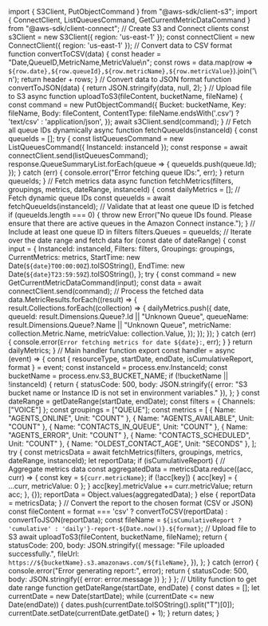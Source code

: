 import { S3Client, PutObjectCommand } from "@aws-sdk/client-s3";
import { ConnectClient, ListQueuesCommand, GetCurrentMetricDataCommand } from "@aws-sdk/client-connect";
// Create S3 and Connect clients
const s3Client = new S3Client({ region: 'us-east-1' });
const connectClient = new ConnectClient({ region: 'us-east-1' });
// Convert data to CSV format
function convertToCSV(data) {
 const header = "Date,QueueID,MetricName,MetricValue\n";
 const rows = data.map(row =>
   `${row.date},${row.queueId},${row.metricName},${row.metricValue}`).join('\n');
 return header + rows;
}
// Convert data to JSON format
function convertToJSON(data) {
 return JSON.stringify(data, null, 2);
}
// Upload file to S3
async function uploadToS3(fileContent, bucketName, fileName) {
 const command = new PutObjectCommand({
   Bucket: bucketName,
   Key: fileName,
   Body: fileContent,
   ContentType: fileName.endsWith('.csv') ? 'text/csv' : 'application/json',
 });
 await s3Client.send(command);
}
// Fetch all queue IDs dynamically
async function fetchQueueIds(instanceId) {
 const queueIds = [];
 try {
   const listQueuesCommand = new ListQueuesCommand({ InstanceId: instanceId });
   const response = await connectClient.send(listQueuesCommand);
   response.QueueSummaryList.forEach(queue => {
     queueIds.push(queue.Id);
   });
 } catch (err) {
   console.error("Error fetching queue IDs:", err);
 }
 return queueIds;
}
// Fetch metrics data
async function fetchMetrics(filters, groupings, metrics, dateRange, instanceId) {
 const dailyMetrics = [];
 // Fetch dynamic queue IDs
 const queueIds = await fetchQueueIds(instanceId);
 // Validate that at least one queue ID is fetched
 if (queueIds.length === 0) {
   throw new Error("No queue IDs found. Please ensure that there are active queues in the Amazon Connect instance.");
 }
 // Include at least one queue ID in filters
 filters.Queues = queueIds;
 // Iterate over the date range and fetch data
 for (const date of dateRange) {
   const input = {
     InstanceId: instanceId,
     Filters: filters,
     Groupings: groupings,
     CurrentMetrics: metrics,
     StartTime: new Date(`${date}T00:00:00Z`).toISOString(),
     EndTime: new Date(`${date}T23:59:59Z`).toISOString(),
   };
   try {
     const command = new GetCurrentMetricDataCommand(input);
     const data = await connectClient.send(command);
     // Process the fetched data
     data.MetricResults.forEach((result) => {
       result.Collections.forEach((collection) => {
         dailyMetrics.push({
           date,
           queueId: result.Dimensions.Queue?.Id || "Unknown Queue",
           queueName: result.Dimensions.Queue?.Name || "Unknown Queue",
           metricName: collection.Metric.Name,
           metricValue: collection.Value,
         });
       });
     });
   } catch (err) {
     console.error(`Error fetching metrics for date ${date}:`, err);
   }
 }
 return dailyMetrics;
}
// Main handler function
export const handler = async (event) => {
 const { resourceType, startDate, endDate, isCumulativeReport, format } = event;
 const instanceId = process.env.InstanceId;
 const bucketName = process.env.S3_BUCKET_NAME;
 if (!bucketName || !instanceId) {
   return {
     statusCode: 500,
     body: JSON.stringify({ error: "S3 bucket name or Instance ID is not set in environment variables." }),
   };
 }
 const dateRange = getDateRange(startDate, endDate);
 const filters = { Channels: ["VOICE"] };
 const groupings = ["QUEUE"];
 const metrics = [
   { Name: "AGENTS_ONLINE", Unit: "COUNT" },
   { Name: "AGENTS_AVAILABLE", Unit: "COUNT" },
   { Name: "CONTACTS_IN_QUEUE", Unit: "COUNT" },
   { Name: "AGENTS_ERROR", Unit: "COUNT" },
   { Name: "CONTACTS_SCHEDULED", Unit: "COUNT" },
   { Name: "OLDEST_CONTACT_AGE", Unit: "SECONDS" },
 ];
 try {
   const metricsData = await fetchMetrics(filters, groupings, metrics, dateRange, instanceId);
   let reportData;
   if (isCumulativeReport) {
     // Aggregate metrics data
     const aggregatedData = metricsData.reduce((acc, curr) => {
       const key = `${curr.metricName}`;
       if (!acc[key]) {
         acc[key] = { ...curr, metricValue: 0 };
       }
       acc[key].metricValue += curr.metricValue;
       return acc;
     }, {});
     reportData = Object.values(aggregatedData);
   } else {
     reportData = metricsData;
   }
   // Convert the report to the chosen format (CSV or JSON)
   const fileContent = format === 'csv' ? convertToCSV(reportData) : convertToJSON(reportData);
   const fileName = `${isCumulativeReport ? 'cumulative' : 'daily'}-report-${Date.now()}.${format}`;
   // Upload file to S3
   await uploadToS3(fileContent, bucketName, fileName);
   return {
     statusCode: 200,
     body: JSON.stringify({
       message: "File uploaded successfully.",
       fileUrl: `https://${bucketName}.s3.amazonaws.com/${fileName}`,
     }),
   };
 } catch (error) {
   console.error("Error generating report:", error);
   return { statusCode: 500, body: JSON.stringify({ error: error.message }) };
 }
};
// Utility function to get date range
function getDateRange(startDate, endDate) {
 const dates = [];
 let currentDate = new Date(startDate);
 while (currentDate <= new Date(endDate)) {
   dates.push(currentDate.toISOString().split("T")[0]);
   currentDate.setDate(currentDate.getDate() + 1);
 }
 return dates;
}
